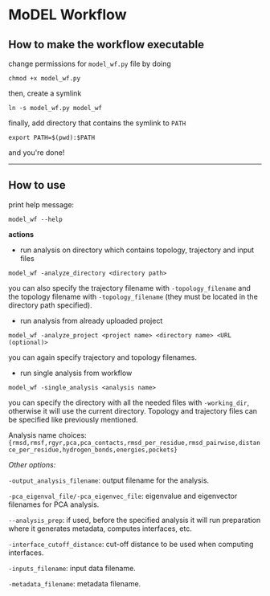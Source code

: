 # MoDEL Workflow



## How to make the workflow executable

change permissions for `model_wf.py` file by doing

```chmod +x model_wf.py```

then, create a symlink

```ln -s model_wf.py model_wf```

finally, add directory that contains the symlink to `PATH`

```export PATH=$(pwd):$PATH```

and you're done!

---

## How to use

print help message:

```model_wf --help```

**actions**

* run analysis on directory which contains topology, trajectory and input files

```model_wf -analyze_directory <directory path>```

you can also specify the trajectory filename with `-topology_filename` and the topology filename with `-topology_filename` (they must be located in the directory path specified).

* run analysis from already uploaded project

```model_wf -analyze_project <project name> <directory name> <URL (optional)>```

you can again specify trajectory and topology filenames.

* run single analysis from workflow

```model_wf -single_analysis <analysis name>```

you can specify the directory with all the needed files with `-working_dir`, otherwise it will use the current directory. Topology and trajectory files can be specified like previously mentioned. 

Analysis name choices: `{rmsd,rmsf,rgyr,pca,pca_contacts,rmsd_per_residue,rmsd_pairwise,distance_per_residue,hydrogen_bonds,energies,pockets}`

_Other options:_

`-output_analysis_filename`: output filename for the analysis.

`-pca_eigenval_file/-pca_eigenvec_file`: eigenvalue and eigenvector filenames for PCA analysis.

`--analysis_prep`: if used, before the specified analysis it will run preparation where it generates metadata, computes interfaces, etc. 

`-interface_cutoff_distance`: cut-off distance to be used when computing interfaces.

`-inputs_filename`: input data filename.

`-metadata_filename`: metadata filename.

